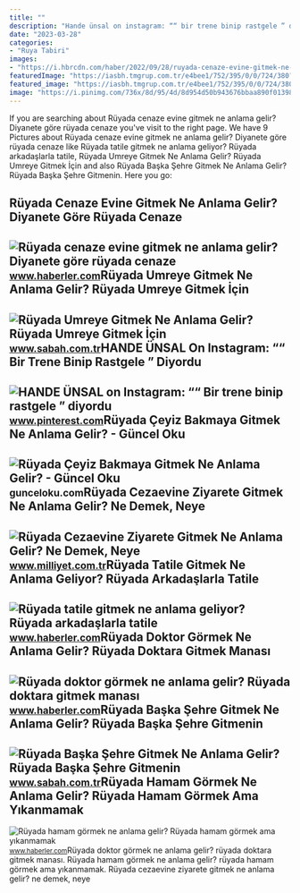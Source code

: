 ```yaml
---
title: ""
description: "Hande ünsal on instagram: ““ bir trene binip rastgele ” diyordu"
date: "2023-03-28"
categories:
- "Ruya Tabiri"
images:
- "https://i.hbrcdn.com/haber/2022/09/28/ruyada-cenaze-evine-gitmek-ne-anlama-gelir-15316438_2249_amp.jpg"
featuredImage: "https://iasbh.tmgrup.com.tr/e4bee1/752/395/0/0/724/380?u=https://isbh.tmgrup.com.tr/sbh/2022/07/21/ruyada-baska-sehre-gitmek-ne-anlama-gelir-ruyada-baska-sehre-gitmenin-anlami-1658386435693.jpg"
featured_image: "https://iasbh.tmgrup.com.tr/e4bee1/752/395/0/0/724/380?u=https://isbh.tmgrup.com.tr/sbh/2022/07/21/ruyada-baska-sehre-gitmek-ne-anlama-gelir-ruyada-baska-sehre-gitmenin-anlami-1658386435693.jpg"
image: "https://i.pinimg.com/736x/8d/95/4d/8d954d50b943676bbaa890f013988537.jpg"
---
```


If you are searching about Rüyada cenaze evine gitmek ne anlama gelir? Diyanete göre rüyada cenaze you've visit to the right page. We have 9 Pictures about Rüyada cenaze evine gitmek ne anlama gelir? Diyanete göre rüyada cenaze like Rüyada tatile gitmek ne anlama geliyor? Rüyada arkadaşlarla tatile, Rüyada Umreye Gitmek Ne Anlama Gelir? Rüyada Umreye Gitmek İçin and also Rüyada Başka Şehre Gitmek Ne Anlama Gelir? Rüyada Başka Şehre Gitmenin. Here you go:

Rüyada Cenaze Evine Gitmek Ne Anlama Gelir? Diyanete Göre Rüyada Cenaze
-----------------------------------------------------------------------

 ![Rüyada cenaze evine gitmek ne anlama gelir? Diyanete göre rüyada cenaze](https://i.hbrcdn.com/haber/2022/09/28/ruyada-cenaze-evine-gitmek-ne-anlama-gelir-15316438_2249_amp.jpg) <small>www.haberler.com</small>Rüyada Umreye Gitmek Ne Anlama Gelir? Rüyada Umreye Gitmek İçin
---------------------------------------------------------------

 ![Rüyada Umreye Gitmek Ne Anlama Gelir? Rüyada Umreye Gitmek İçin](https://iasbh.tmgrup.com.tr/e5d590/752/395/0/30/724/410?u=https://isbh.tmgrup.com.tr/sbh/2022/05/26/ruyada-umreye-gitmek-ne-anlama-gelir-ruyada-umreye-gitmek-icin-hazirlanmak-yola-cikmak-anlami-1653567786046.jpg) <small>www.sabah.com.tr</small>HANDE ÜNSAL On Instagram: ““ Bir Trene Binip Rastgele ” Diyordu
---------------------------------------------------------------

 ![HANDE ÜNSAL on Instagram: ““ Bir trene binip rastgele ” diyordu](https://i.pinimg.com/736x/8d/95/4d/8d954d50b943676bbaa890f013988537.jpg) <small>www.pinterest.com</small>Rüyada Çeyiz Bakmaya Gitmek Ne Anlama Gelir? - Güncel Oku
---------------------------------------------------------

 ![Rüyada Çeyiz Bakmaya Gitmek Ne Anlama Gelir? - Güncel Oku](https://gunceloku.com/uploads/ruyada-ceyiz-bakmaya-gitmek-ne-anlama-gelir-627f8071cd64a.jpg) <small>gunceloku.com</small>Rüyada Cezaevine Ziyarete Gitmek Ne Anlama Gelir? Ne Demek, Neye
----------------------------------------------------------------

 ![Rüyada Cezaevine Ziyarete Gitmek Ne Anlama Gelir? Ne Demek, Neye](https://image.milimaj.com/i/milliyet/75/0x0/64cd03e386b24a1b4c5a9c41.jpg) <small>www.milliyet.com.tr</small>Rüyada Tatile Gitmek Ne Anlama Geliyor? Rüyada Arkadaşlarla Tatile
------------------------------------------------------------------

 ![Rüyada tatile gitmek ne anlama geliyor? Rüyada arkadaşlarla tatile](https://i.hbrcdn.com/haber/2022/10/07/ruyada-tatile-gitmek-ne-anlama-geliyor-ruyada-15341341_2677_amp.jpg) <small>www.haberler.com</small>Rüyada Doktor Görmek Ne Anlama Gelir? Rüyada Doktara Gitmek Manası
------------------------------------------------------------------

 ![Rüyada doktor görmek ne anlama gelir? Rüyada doktara gitmek manası](https://i.hbrcdn.com/haber/2020/10/21/ruyada-doktor-gormek-ne-anlama-gelir-ruyada-13682592_9821_amp.jpg) <small>www.haberler.com</small>Rüyada Başka Şehre Gitmek Ne Anlama Gelir? Rüyada Başka Şehre Gitmenin
----------------------------------------------------------------------

 ![Rüyada Başka Şehre Gitmek Ne Anlama Gelir? Rüyada Başka Şehre Gitmenin](https://iasbh.tmgrup.com.tr/e4bee1/752/395/0/0/724/380?u=https://isbh.tmgrup.com.tr/sbh/2022/07/21/ruyada-baska-sehre-gitmek-ne-anlama-gelir-ruyada-baska-sehre-gitmenin-anlami-1658386435693.jpg) <small>www.sabah.com.tr</small>Rüyada Hamam Görmek Ne Anlama Gelir? Rüyada Hamam Görmek Ama Yıkanmamak
-----------------------------------------------------------------------

 ![Rüyada hamam görmek ne anlama gelir? Rüyada hamam görmek ama yıkanmamak](https://i.hbrcdn.com/haber/2022/01/21/ruyada-hamam-gormek-ne-anlama-gelir-ruyada-hamam-14683530_6285_amp.jpg) <small>www.haberler.com</small>Rüyada doktor görmek ne anlama gelir? rüyada doktara gitmek manası. Rüyada hamam görmek ne anlama gelir? rüyada hamam görmek ama yıkanmamak. Rüyada cezaevine ziyarete gitmek ne anlama gelir? ne demek, neye

